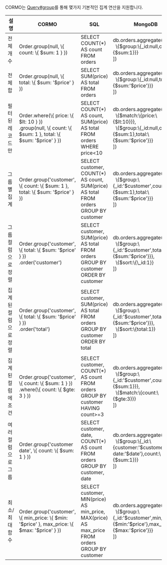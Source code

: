 CORMO는 [Query#group](/cormo/api/cormo/interfaces/queryarray.html#group)를 통해 몇가지 기본적인 집계 연산을 지원합니다.

<table class='table table-bordered'><thead><tr>
  <th>설명</th><th>CORMO</th><th>SQL</th><th>MongoDB</th>
</tr></thead><tbody>

<tr>
<td>전체 개수</td>
<td>Order.group(null, \{ count: \{ $sum: 1 } })</td>
<td>SELECT COUNT(*) AS count<br />FROM orders</td>
<td>db.orders.aggregate([<br />&nbsp;&nbsp;\{$group:\{_id:null,count:\{$sum:1}}}<br />])</td>
</tr>

<tr>
<td>전체 합</td>
<td>Order.group(null, \{ total: \{ $sum: '$price' } })</td>
<td>SELECT SUM(price) AS total<br />FROM orders</td>
<td>db.orders.aggregate([<br />&nbsp;&nbsp;\{$group:\{_id:null,total:\{$sum:'$price'}}}<br />])</td>
</tr>

<tr>
<td>필터된 레코드만</td>
<td>Order.where(\{ price: \{ $lt: 10 } })<br />.group(null, \{ count: \{ $sum: 1 }, total: \{ $sum: '$price' } })</td>
<td>SELECT COUNT(*) AS count, SUM(price) AS total<br />FROM orders<br />WHERE price&lt;10</td>
<td>db.orders.aggregate([<br />&nbsp;&nbsp;\{$match:\{price:\{$lt:10}}},<br />&nbsp;&nbsp;\{$group:\{_id:null,count:\{$sum:1},total:\{$sum:'$price'}}}<br />])</td>
</tr>

<tr>
<td>그룹별 집계</td>
<td>Order.group('customer', \{ count: \{ $sum: 1 }, total: \{ $sum: '$price' } })</td>
<td>SELECT customer, COUNT(*) AS count, SUM(price) AS total<br />FROM orders<br />GROUP BY customer</td>
<td>db.orders.aggregate([<br />&nbsp;&nbsp;\{$group:\{_id:'$customer',count:\{$sum:1},total:\{$sum:'$price'}}}<br />])</td>
</tr>

<tr>
<td>그룹 컬럼으로 정렬</td>
<td>Order.group('customer', \{ total: \{ $sum: '$price' } })<br />.order('customer')</td>
<td>SELECT customer, SUM(price) AS total<br />FROM orders<br />GROUP BY customer<br />ORDER BY customer</td>
<td>db.orders.aggregate([<br />&nbsp;&nbsp;\{$group:\{_id:'$customer',total:\{$sum:'$price'}}},<br />&nbsp;&nbsp;\{$sort:\{\_id:1}}<br />])</td>
</tr>

<tr>
<td>집계된 컬럼으로 정렬</td>
<td>Order.group('customer', \{ total: \{ $sum: '$price' } })<br />.order('total')</td>
<td>SELECT customer, SUM(price) AS total<br />FROM orders<br />GROUP BY customer<br />ORDER BY total</td>
<td>db.orders.aggregate([<br />&nbsp;&nbsp;\{$group:\{_id:'$customer',total:\{$sum:'$price'}}},<br />&nbsp;&nbsp;\{$sort:\{total:1}}<br />])</td>
</tr>

<tr>
<td>집계된 컬럼에 조건</td>
<td>Order.group('customer', \{ count: \{ $sum: 1 } })<br />.where(\{ count: \{ $gte: 3 } })</td>
<td>SELECT customer, COUNT(*) AS count<br />FROM orders<br />GROUP BY customer<br />HAVING count&gt;=3</td>
<td>db.orders.aggregate([<br />&nbsp;&nbsp;\{$group:\{_id:'$customer',count:\{$sum:1}}},<br />&nbsp;&nbsp;\{$match:\{count:\{$gte:3}}}<br />])</td>
</tr>

<tr>
<td>여러 컬럼으로 그룹</td>
<td>Order.group('customer date', \{ count: \{ $sum: 1 } })</td>
<td>SELECT customer, date, COUNT(*) AS count<br />FROM orders<br />GROUP BY customer, date</td>
<td>db.orders.aggregate([<br />&nbsp;&nbsp;\{$group:\{_id:\{customer:'$customer', date:'$date'},count:\{$sum:1}}}<br />])</td>
</tr>

<tr>
<td>최소/최대 함수</td>
<td>Order.group('customer', \{ min_price: \{ $min: '$price' }, max_price: \{ $max: '$price' } })</td>
<td>SELECT customer, MIN(price) AS min_price, MAX(price) AS max_price<br />FROM orders<br />GROUP BY customer</td>
<td>db.orders.aggregate([<br />&nbsp;&nbsp;\{$group:\{_id:'$customer',min_price:\{$min:'$price'},max_price:\{$max:'$price'}}}<br />])</td>
</tr>

</tbody></table>
